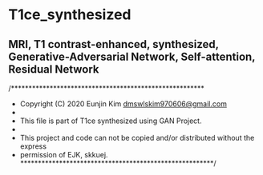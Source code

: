 # T1ce_synthesized
## MRI, T1 contrast-enhanced, synthesized, Generative-Adversarial Network, Self-attention, Residual Network
/*******************************************************
 * Copyright (C) 2020 Eunjin Kim <dmswlskim970606@gmail.com>
 * 
 * This file is part of T1ce synthesized using GAN Project.
 * 
 * This project and code can not be copied and/or distributed without the express
 * permission of EJK, skkuej.
 *******************************************************/

